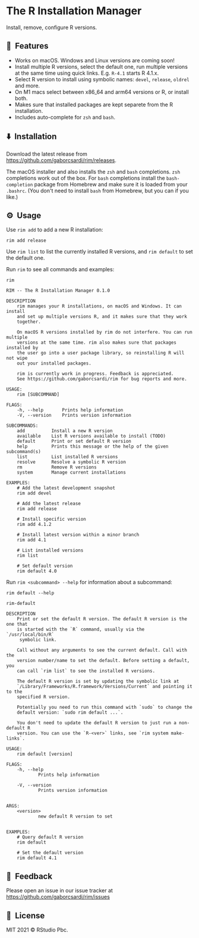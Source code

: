 
# The R Installation Manager

Install, remove, configure R versions.

## 🚀&nbsp; Features

* Works on macOS. Windows and Linux versions are coming soon!
* Install multiple R versions, select the default one, run multiple
  versions at the same time using quick links. E.g. `R-4.1` starts
  R 4.1.x.
* Select R version to install using symbolic names: `devel`, `release`,
  `oldrel` and more.
* On M1 macs select between x86_64 and arm64 versions or R, or install both.
* Makes sure that installed packages are kept separete from the R
  installation.
* Includes auto-complete for `zsh` and `bash`.

## ⬇️&nbsp; Installation

Download the latest release from https://github.com/gaborcsardi/rim/releases.

The macOS installer and also installs the `zsh` and `bash` completions.
`zsh` completions work out of the box.
For `bash` completions install the `bash-completion` package from Homebrew 
and make sure it is loaded from your `.bashrc`. (You don't need to install
`bash` from Homebrew, but you can if you like.)

## ⚙️&nbsp; Usage

Use `rim add` to add a new R installation:

```
rim add release
```

Use `rim list` to list the currently installed R versions, and `rim default`
to set the default one.

Run `rim` to see all commands and examples:

```
rim
```

```
RIM -- The R Installation Manager 0.1.0

DESCRIPTION
    rim manages your R installations, on macOS and Windows. It can install
    and set up multiple versions R, and it makes sure that they work
    together.

    On macOS R versions installed by rim do not interfere. You can run multiple
    versions at the same time. rim also makes sure that packages installed by
    the user go into a user package library, so reinstalling R will not wipe
    out your installed packages.

    rim is currently work in progress. Feedback is appreciated.
    See https://github.com/gaborcsardi/rim for bug reports and more.

USAGE:
    rim [SUBCOMMAND]

FLAGS:
    -h, --help       Prints help information
    -V, --version    Prints version information

SUBCOMMANDS:
    add          Install a new R version
    available    List R versions available to install (TODO)
    default      Print or set default R version
    help         Prints this message or the help of the given subcommand(s)
    list         List installed R versions
    resolve      Resolve a symbolic R version
    rm           Remove R versions
    system       Manage current installations

EXAMPLES:
    # Add the latest development snapshot
    rim add devel

    # Add the latest release
    rim add release

    # Install specific version
    rim add 4.1.2

    # Install latest version within a minor branch
    rim add 4.1

    # List installed versions
    rim list

    # Set default version
    rim default 4.0
```

Run `rim <subcommand> --help` for information about a subcommand:

```
rim default --help
```

```
rim-default

DESCRIPTION
    Print or set the default R version. The default R version is the one that
    is started with the `R` command, usually via the `/usr/local/bin/R`
     symbolic link.

    Call without any arguments to see the current default. Call with the
    version number/name to set the default. Before setting a default, you
    can call `rim list` to see the installed R versions.

    The default R version is set by updating the symbolic link at
    `/Library/Frameworks/R.framework/Versions/Current` and pointing it to the
    specified R version.

    Potentially you need to run this command with `sudo` to change the
    default version: `sudo rim default ...`.

    You don't need to update the default R version to just run a non-default R
    version. You can use the `R-<ver>` links, see `rim system make-links`.

USAGE:
    rim default [version]

FLAGS:
    -h, --help
            Prints help information

    -V, --version
            Prints version information


ARGS:
    <version>
            new default R version to set


EXAMPLES:
    # Query default R version
    rim default

    # Set the default version
    rim default 4.1
```

## 🤝&nbsp; Feedback

Please open an issue in our issue tracker at
https://github.com/gaborcsardi/rim/issues

## 📘&nbsp; License

MIT 2021 © RStudio Pbc.
